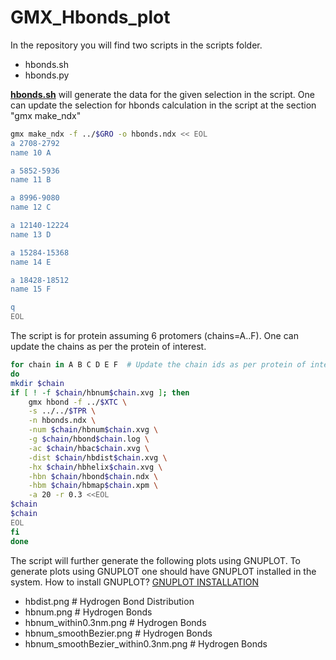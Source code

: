 # GMX_Hbonds_plot

In the repository you will find two scripts in the scripts folder.
- hbonds.sh
- hbonds.py

**<a href="https://github.com/mangeshdamre/GMX_Hbonds_plot/blob/main/scripts/hbonds.sh" target="_blank">hbonds.sh</a>** will generate the data for the given selection in the script. One can update the selection for hbonds calculation in the script at the section "gmx make_ndx"
```sh
gmx make_ndx -f ../$GRO -o hbonds.ndx << EOL
a 2708-2792
name 10 A

a 5852-5936
name 11 B

a 8996-9080
name 12 C

a 12140-12224
name 13 D

a 15284-15368
name 14 E

a 18428-18512
name 15 F

q
EOL
```

The script is for protein assuming 6 protomers (chains=A..F). One can update the chains as per the protein of interest.
```sh
for chain in A B C D E F  # Update the chain ids as per protein of interest.
do
mkdir $chain
if [ ! -f $chain/hbnum$chain.xvg ]; then
	gmx hbond -f ../$XTC \
	-s ../../$TPR \
	-n hbonds.ndx \
	-num $chain/hbnum$chain.xvg \
	-g $chain/hbond$chain.log \
	-ac $chain/hbac$chain.xvg \
	-dist $chain/hbdist$chain.xvg \
	-hx $chain/hbhelix$chain.xvg \
	-hbn $chain/hbond$chain.ndx \
	-hbm $chain/hbmap$chain.xpm \
	-a 20 -r 0.3 <<EOL
$chain
$chain
EOL
fi
done
```
The script will further generate the following plots using GNUPLOT. To generate plots using GNUPLOT one should have GNUPLOT installed in the system. How to install GNUPLOT? <a href="https://github.com/mangeshdamre/GMX_APO_Protein" target="_blank">GNUPLOT INSTALLATION</a><br>
- hbdist.png # Hydrogen Bond Distribution
- hbnum.png # Hydrogen Bonds
- hbnum_within0.3nm.png # Hydrogen Bonds
- hbnum_smoothBezier.png # Hydrogen Bonds
- hbnum_smoothBezier_within0.3nm.png # Hydrogen Bonds
